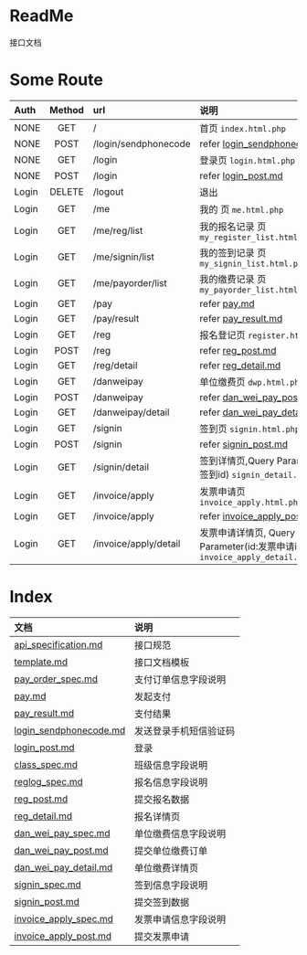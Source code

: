 # ReadMe

接口文档

# Some Route

|  Auth  |  Method  |  url  |  说明  |
| :----  | :----:   | :---- | :---- |
|  NONE  |  GET  |  /  |  首页 `index.html.php`  |
|  NONE  |  POST  |  /login/sendphonecode  |  refer [login_sendphonecode.md](/login_sendphonecode.md)  |
|  NONE  |  GET  |  /login  |  登录页 `login.html.php`  |
|  NONE  |  POST  |  /login  |  refer [login_post.md](/login_post.md)  |
|  Login  |  DELETE  |  /logout  |  退出  |
|  Login  |  GET  |  /me  |  我的 页 `me.html.php`  |
|  Login  |  GET  |  /me/reg/list  |  我的报名记录 页 `my_register_list.html.php`  |
|  Login  |  GET  |  /me/signin/list  |  我的签到记录 页 `my_signin_list.html.php`  |
|  Login  |  GET  |  /me/payorder/list  |  我的缴费记录 页 `my_payorder_list.html.php`  |
|  Login  |  GET  |  /pay  |  refer [pay.md](/pay.md)  |
|  Login  |  GET  |  /pay/result  |  refer [pay_result.md](/pay_result.md)  |
|  Login  |  GET  |  /reg  |  报名登记页 `register.html.php` |
|  Login  |  POST  |  /reg  |  refer [reg_post.md](/reg_post.md)  |
|  Login  |  GET  |  /reg/detail  |  refer [reg_detail.md](/reg_detail.md)  |
|  Login  |  GET  |  /danweipay  |  单位缴费页 `dwp.html.php`  |
|  Login  |  POST  |  /danweipay  |  refer [dan_wei_pay_post.md](/dan_wei_pay_post.md)  |
|  Login  |  GET  |  /danweipay/detail  |  refer [dan_wei_pay_detail.md](/dan_wei_pay_detail.md)  |
|  Login  |  GET  |  /signin  |  签到页 `signin.html.php`  |
|  Login  |  POST  |  /signin  |  refer [signin_post.md](/signin_post.md)  |
|  Login  |  GET  |  /signin/detail  |  签到详情页,Query Parameter(id:签到id) `signin_detail.html.php`  |
|  Login  |  GET  |  /invoice/apply  |  发票申请页 `invoice_apply.html.php`  |
|  Login  |  GET  |  /invoice/apply  |  refer [invoice_apply_post.md](/invoice_apply_post.md)  |
|  Login  |  GET  |  /invoice/apply/detail  |  发票申请详情页, Query Parameter(id:发票申请id) `invoice_apply_detail.html.php`  |

# Index

|  文档  |  说明  |
| :---- | :----  |
| [api_specification.md](/api_specification.md) | 接口规范 |
| [template.md](/template.md) | 接口文档模板 |
| [pay_order_spec.md](/pay_order_spec.md) | 支付订单信息字段说明 |
| [pay.md](/pay.md) | 发起支付 |
| [pay_result.md](/pay_result.md) | 支付结果 |
| [login_sendphonecode.md](/login_sendphonecode.md) | 发送登录手机短信验证码 |
| [login_post.md](/login_post.md) | 登录 |
| [class_spec.md](/class_spec.md) | 班级信息字段说明 |
| [reglog_spec.md](/reglog_spec.md) | 报名信息字段说明 |
| [reg_post.md](/reg_post.md) | 提交报名数据 |
| [reg_detail.md](/reg_detail.md) | 报名详情页 |
| [dan_wei_pay_spec.md](/dan_wei_pay_spec.md) | 单位缴费信息字段说明 |
| [dan_wei_pay_post.md](/dan_wei_pay_post.md) | 提交单位缴费订单 |
| [dan_wei_pay_detail.md](/dan_wei_pay_detail.md) | 单位缴费详情页 |
| [signin_spec.md](/signin_spec.md) | 签到信息字段说明 |
| [signin_post.md](/signin_post.md) | 提交签到数据 |
| [invoice_apply_spec.md](/invoice_apply_spec.md) | 发票申请信息字段说明 |
| [invoice_apply_post.md](/invoice_apply_post.md) | 提交发票申请 |

